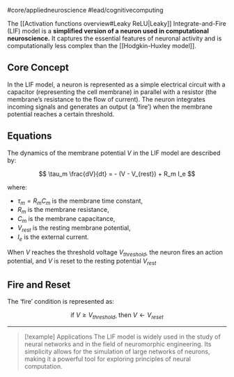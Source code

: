 #core/appliedneuroscience #lead/cognitivecomputing

The [[Activation functions overview#Leaky ReLU|Leaky]] Integrate-and-Fire (LIF) model is a **simplified version of a neuron used in computational neuroscience.** It captures the essential features of neuronal activity and is computationally less complex than the [[Hodgkin-Huxley model]].

## Core Concept

In the LIF model, a neuron is represented as a simple electrical circuit with a capacitor (representing the cell membrane) in parallel with a resistor (the membrane’s resistance to the flow of current). The neuron integrates incoming signals and generates an output (a ‘fire’) when the membrane potential reaches a certain threshold.

## Equations

The dynamics of the membrane potential $V$ in the LIF model are described by:

$$ \tau_m \frac{dV}{dt} = - (V - V_{rest}) + R_m I_e $$

where:

- $\tau_m = R_m C_m$ is the membrane time constant,
- $R_m$ is the membrane resistance,
- $C_m$ is the membrane capacitance,
- $V_{rest}$ is the resting membrane potential,
- $I_e$ is the external current.

When $V$ reaches the threshold voltage $V_{threshold}$, the neuron fires an action potential, and $V$ is reset to the resting potential $V_{rest}$

## Fire and Reset

The ‘fire’ condition is represented as:

$$ \text{if } V \geq V_{threshold} \text{, then } V \leftarrow V_{reset} $$

---

> [!example] Applications
> The LIF model is widely used in the study of neural networks and in the field of neuromorphic engineering. Its simplicity allows for the simulation of large networks of neurons, making it a powerful tool for exploring principles of neural computation.
